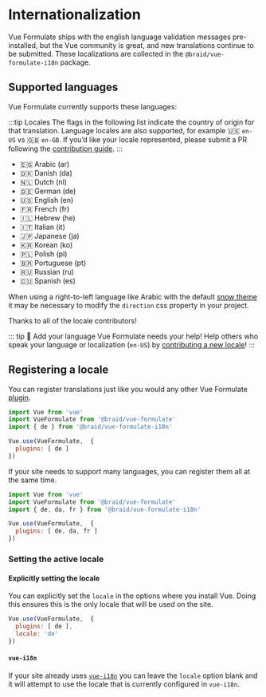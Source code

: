 # Internationalization

Vue Formulate ships with the english language validation messages pre-installed,
but the Vue community is great, and new translations continue to be submitted.
These localizations are collected in the `@braid/vue-formulate-i18n` package.

## Supported languages

Vue Formulate currently supports these languages:

:::tip Locales
The flags in the following list indicate the country of origin for that
translation. Language locales are also supported, for example
🇺🇸 `en-US` vs 🇬🇧 `en-GB`. If you’d like your locale represented, please submit
a PR following the [contribution guide](/guide/contributing/#internationalization).
:::

- 🇪🇬 Arabic (ar)
- 🇩🇰 Danish (da)
- 🇳🇱 Dutch (nl)
- 🇩🇪 German (de)
- 🇺🇸 English (en)
- 🇫🇷 French (fr)
- 🇮🇱 Hebrew (he)
- 🇮🇹 Italian (it)
- 🇯🇵 Japanese (ja)
- 🇰🇷 Korean (ko)
- 🇵🇱 Polish (pl)
- 🇧🇷 Portuguese (pt)
- 🇷🇺 Russian (ru)
- 🇨🇺 Spanish (es)

When using a right-to-left language like Arabic with the default [snow theme](/guide/theming/#default-theme)
it may be necessary to modify the `direction` css property in your project.

Thanks to all of the locale contributors!

::: tip 💪 Add your language
Vue Formulate needs your help! Help others who speak your language or
localization (`en-US`) by [contributing a new locale](/guide/contributing)!
:::

## Registering a locale

You can register translations just like you would any other Vue Formulate [plugin](/guide/plugins).

```js
import Vue from 'vue'
import VueFormulate from '@braid/vue-formulate'
import { de } from '@braid/vue-formulate-i18n'

Vue.use(VueFormulate,  {
  plugins: [ de ]
})
```

If your site needs to support many languages, you can register them all at the same
time.

```js
import Vue from 'vue'
import VueFormulate from '@braid/vue-formulate'
import { de, da, fr } from '@braid/vue-formulate-i18n'

Vue.use(VueFormulate,  {
  plugins: [ de, da, fr ]
})
```

### Setting the active locale

#### Explicitly setting the locale

You can explicitly set the `locale` in the options where you install Vue. Doing
this ensures this is the only locale that will be used on the site.

```js
Vue.use(VueFormulate,  {
  plugins: [ de ],
  locale: 'de'
})
```

#### `vue-i18n`

If your site already uses [`vue-i18n`](https://kazupon.github.io/vue-i18n/) you
can leave the `locale` option blank and it will attempt to use the locale that
is currently configured in `vue-i18n`.
